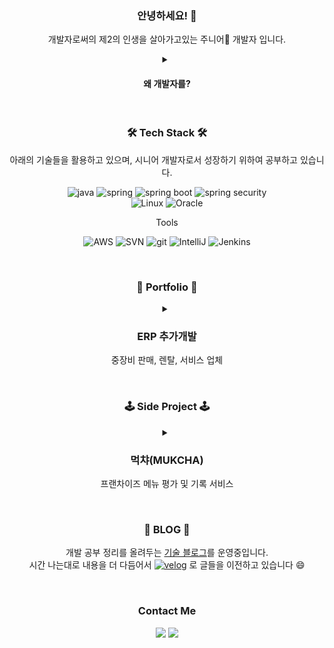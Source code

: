 <div align="center">
  <h3>안녕하세요! 👋</h3>

  <p>
    개발자로써의 제2의 인생을 살아가고있는 주니어🌱 개발자 입니다.
  </p>

  <details>
    <summary>
      <h4>왜 개발자를?</h4>
    </summary>
    <p>
      일단, 코딩 공부가 재밌었습니다. <br>
      학생 때부터 프로그래밍을 접했었더라면 참 좋았겠지만, 30대가 되서야 프로그래밍을 접하게 되었습니다. <br>
      코딩을 하며 기능을 구현하고 서비스하다보면 많은 문제들을 마주칩니다. <br>
      몇시간이 걸리든 포기하지 않고 고민하고 분석해서 문제를 해결하면, 그때 느끼는 쾌감은 받았던 스트레스의 배는 되는것 같습니다. <br>
      이 직업이라면 즐겁게 오래 일할 수 있을꺼라 생각하여 개발자로 전향하게 되었습니다. <br>
      <br>
      저는 앞으로의 시대에서는 본인의 기술력이 있어야 살아남는 시대가 될것이라고 생각합니다. <br>
      저는 나이에 상관없이 변화를 두려워 하지않고 꾸준히 학습하여 본인의 스킬을 계속 향상시킬 수 있는 개발자가 되고 싶습니다.
    </p>
  </details>
  
  <br>
  
  <h3>🛠 Tech Stack 🛠</h3>
  <p>
    아래의 기술들을 활용하고 있으며, 시니어 개발자로서 성장하기 위하여 공부하고 있습니다.
  </p>
  <p>
    <img alt="java" src="https://img.shields.io/badge/-Java-007396?style=for-the-badge&logo=java&logoColor=white" />
    <img alt="spring" src="https://img.shields.io/badge/-Spring-6DB33F?style=for-the-badge&logo=spring&logoColor=white" />
    <img alt="spring boot" src="https://img.shields.io/badge/-Spring Boot-6DB33F?style=for-the-badge&logo=springboot&logoColor=white" />
    <img alt="spring security" src="https://img.shields.io/badge/-Spring Security-6DB33F?style=for-the-badge&logo=springsecurity&logoColor=white" />
<!--     <img alt="spring data jpa" src="https://img.shields.io/badge/-Spring Data JPA-6DB33F?style=for-the-badge" /> -->
    <br>
    <img alt="Linux" src="https://img.shields.io/badge/-Linux-FCC624?style=for-the-badge&logo=Linux&logoColor=white" />
    <img alt="Oracle" src="https://img.shields.io/badge/-Oracle-F80000?style=for-the-badge&logo=Oracle&logoColor=white" />
<!--     <img alt="travis" src="https://img.shields.io/badge/-Travis CI-3EAAAF?style=for-the-badge&logo=travisci&logoColor=white" /> -->
<!--     <img alt="GitHub Actions" src="https://img.shields.io/badge/-GitHub Actions-2088FF?style=for-the-badge&logo=GitHubActions&logoColor=white" /> -->
<!--     <img alt="NGINX" src="https://img.shields.io/badge/-NGINX-009639?style=for-the-badge&logo=NGINX&logoColor=white" /> -->
<!--     <img alt="MySQL" src="https://img.shields.io/badge/-MySQL-4479A1?style=for-the-badge&logo=MySQL&logoColor=white" /> -->
<!--     <br>
    <img alt="html" src="https://img.shields.io/badge/-HTML5-E34F26?style=for-the-badge&logo=html5&logoColor=white" />
    <img alt="Thymeleaf" src="https://img.shields.io/badge/-Thymeleaf-005F0F?style=for-the-badge&logo=Thymeleaf&logoColor=white" />
    <img alt="Bootstrap" src="https://img.shields.io/badge/-Bootstrap5-7952B3?style=for-the-badge&logo=Bootstrap&logoColor=white" /> -->
  </p>
  
  <p> Tools </p>
  <p>
    <img alt="AWS" src="https://img.shields.io/badge/-AWS-232F3E?style=for-the-badge&logo=amazonaws&logoColor=white" />
    <img alt="SVN" src="https://img.shields.io/badge/-SVN-809CC9?style=for-the-badge&logo=subversion&logoColor=white" />
    <img alt="git" src="https://img.shields.io/badge/-Git-F05032?style=for-the-badge&logo=git&logoColor=white" />
    <img alt="IntelliJ" src="https://img.shields.io/badge/-IntelliJ-000000?style=for-the-badge&logo=IntelliJIDEA&logoColor=white" />
    <img alt="Jenkins" src="https://img.shields.io/badge/-Jenkins-D24939?style=for-the-badge&logo=Jenkins&logoColor=white" />
    <!--     <img alt="VSCode" src="https://img.shields.io/badge/-VSCode-007ACC?style=for-the-badge&logo=VisualStudioCode&logoColor=white" /> -->
  </p>
<!--   <p> 관심있거나 학습중인 기술들 </p> -->
<!--   <p> -->
<!--     <img alt="docker"
      src="https://img.shields.io/badge/-Docker-2496ED?style=for-the-badge&logo=docker&logoColor=white" /> -->
<!--     <img alt="Elasticsearch"
      src="https://img.shields.io/badge/-Elasticsearch-005571?style=for-the-badge&logo=Elasticsearch&logoColor=white" /> -->
<!--   </p> -->
  
  <br>

  <h3>💼 Portfolio 💼</h3>
  <details>
    <summary>
      <h3><strong>ERP 추가개발</strong></h3>
      <p>중장비 판매, 렌탈, 서비스 업체</p>
    </summary>
    중장비를 해외에서 수입하여 국내 판매, 렌탈 사업을 하고있는 고객사의 ERP 추가개발 프로젝트.
  </details>

  <br>
  
  <h3>🕹 Side Project 🕹</h3>
  <details>
    <summary>
      <h3><strong>먹챠(MUKCHA)</strong></h3>
      <p>프랜차이즈 메뉴 평가 및 기록 서비스</p>
    </summary>
    <a href="https://github.com/Bluewind8791/mukcha">
      <img alt="GitHub" src="https://img.shields.io/badge/-GitHub Code-20C997?style=for-the-badge&logo=GitHub&logoColor=white" />
    </a>
    <a href="http://ec2-3-39-16-219.ap-northeast-2.compute.amazonaws.com/">
      <img alt="Live WebPage" src="https://img.shields.io/badge/-Live WebPage-0076D6?style=for-the-badge" />
    </a>
    <br>
    <a href="https://github.com/Bluewind8791/mukcha">
      <img src="image/mukcha-mainpage.png" />
    </a>
  </details>
  
  <br>
  <h3>📖 BLOG 📖</h3>
  <p>
    개발 공부 정리를 올려두는 <a href="https://bluewind8791.github.io">기술 블로그</a>를 운영중입니다.
    <br>
    시간 나는대로 내용을 더 다듬어서 <a href="https://velog.io/@bluewind8791"><img alt="velog"
      src="https://img.shields.io/badge/-Velog-20C997?style=flat-square&logo=velog&logoColor=white"/></A> 로 글들을 이전하고 있습니다 😄
  </p>

  <br>
  <h3>Contact Me</h3>
  <p>
    <!--   <img alt="velog" src="https://img.shields.io/badge/-Velog-20C997?style=for-the-badge&logo=velog&logoColor=white" /> -->
    <a href="https://bluewind8791.notion.site/7547051b3f1f4d4faa6efd8bc8283bef"><img
        src="https://img.shields.io/badge/-Notion-000000?style=for-the-badge&logo=Notion&logoColor=white"/></a>
    <a href="mailto:bluewind@kakao.com"><img
        src="https://img.shields.io/badge/-MAIL-d14836?style=for-the-badge&logo=Gmail&logoColor=white&link=bluewind@kakao.com" /></a>
  </p>

</div>
